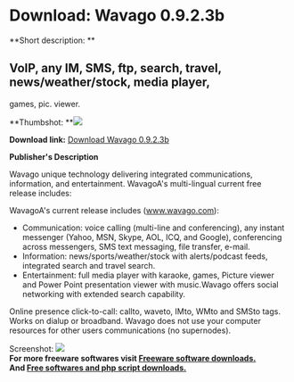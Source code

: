 # Download: Wavago 0.9.2.3b

**Short description: **

## VoIP, any IM, SMS, ftp, search, travel, news/weather/stock, media player,
games, pic. viewer.

  
**Thumbshot: **![](http://www.freewarefiles.com/screenshot/wavago_md.gif)   
  
**Download link:** [Download Wavago 0.9.2.3b](http://freesoftwares.boysofts.com/Wavago-b_program_14169.html)  
  

**Publisher's Description**  
  

Wavago unique technology delivering integrated communications, information,
and entertainment. WavagoA's multi-lingual current free release includes:

WavagoA's current release includes (www.wavago.com):

  * Communication: voice calling (multi-line and conferencing), any instant messenger (Yahoo, MSN, Skype, AOL, ICQ, and Google), conferencing across messengers, SMS text messaging, file transfer, e-mail. 
  * Information: news/sports/weather/stock with alerts/podcast feeds, integrated search and travel search. 
  * Entertainment: full media player with karaoke, games, Picture viewer and Power Point presentation viewer with music.Wavago offers social networking with extended search capability. 

Online presence click-to-call: callto, waveto, IMto, WMto and SMSto tags.
Works on dialup or broadband. Wavago does not use your computer resources for
other users communications (no supernodes).

  
  
Screenshot: ![](http://www.freewarefiles.com/screenshot/wavago.gif)  
**For more freeware softwares visit [Freeware software downloads.](http://freesoftwares.boysofts.com/)**   
**And [Free softwares and php script downloads.](http://www.boysofts.com/)**

